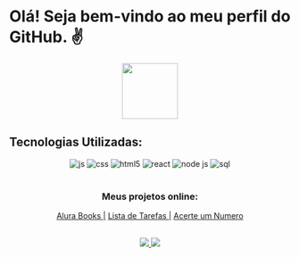 # Olá! Seja bem-vindo ao meu perfil do GitHub. ✌

<p align="center">
   <img align="center" src="https://static-00.iconduck.com/assets.00/black-hole-emoji-2048x2048-vi1ueafh.png" width="100px"/>
</p>

## Tecnologias Utilizadas:

<div class='ola' align="center"> <!-- Adicionado align="center" para centralizar o conteúdo -->

  <img alt='js' src='https://img.shields.io/badge/javascript-%23323330.svg?style=for-the-badge&logo=javascript&logoColor=%23F7DF1E'/>
  <img alt='css' src='https://img.shields.io/badge/css3-%231572B6.svg?style=for-the-badge&logo=css3&logoColor=white'/>
  <img alt='html5' src='https://img.shields.io/badge/html5-%23E34F26.svg?style=for-the-badge&logo=html5&logoColor=white'/> 
  <img alt='react' src='https://img.shields.io/badge/React-20232A?style=for-the-badge&logo=react&logoColor=61DAFB'/>
  <img alt='node js' src='https://img.shields.io/badge/Node.js-339933?style=for-the-badge&logo=nodedotjs&logoColor=white'/>
  <img alt='sql' src='https://img.shields.io/badge/MySQL-00000F?style=for-the-badge&logo=mysql&logoColor=white'/>

</div>

</br>

<div style='display: inline_block;' align="center">

### Meus projetos online: 
   <a align='left' href ="https://alura-books-livid-eta.vercel.app/">Alura Books |<a>
   <a align='left' href ="https://lista-de-tarefas-lake-iota.vercel.app/">Lista de Tarefas |<a>
   <a align='left' href ="https://acerte-o-numero-iota.vercel.app/">Acerte um Numero<a>
</div>
</br>

<div align="center">
<div style='display: inline_block;'>
  <a href="https://www.instagram.com/lucasmaciel404/"> <img src="https://img.shields.io/badge/Instagram-E4405F?style=for-the-badge&logo=instagram&logoColor=white"/> </a>
  <a href="https://www.linkedin.com/in/lucas-maciel-75188823b/"> <img src="https://img.shields.io/badge/LinkedIn-0077B5?style=for-the-badge&logo=linkedin&logoColor=white"/> </a>
</div>
</div>

